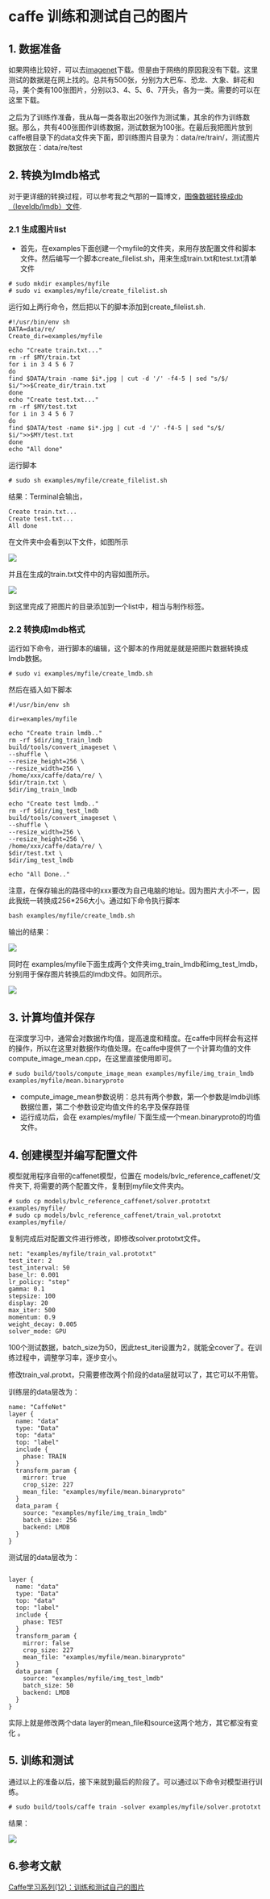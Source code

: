 # caffe 训练和测试自己的图片

## 1. 数据准备

如果网络比较好，可以去[imagenet](http://www.image-net.org/download-images)下载。但是由于网络的原因我没有下载。这里测试的数据是在网上找的。总共有500张，分别为大巴车、恐龙、大象、鲜花和马，美个类有100张图片，分别以3、4、5、6、7开头，各为一类。需要的可以在这里下载。

之后为了训练作准备，我从每一类各取出20张作为测试集，其余的作为训练数据。那么，共有400张图作训练数据，测试数据为100张。在最后我把图片放到caffe根目录下的data文件夹下面，即训练图片目录为：data/re/train/，测试图片数据放在：data/re/test

## 2. 转换为lmdb格式

对于更详细的转换过程，可以参考我之气那的一篇博文，[图像数据转换成db（leveldb/lmdb）文件](https://blog.csdn.net/weixin_41863685/article/details/81227955).

### 2.1 生成图片list

- 首先，在examples下面创建一个myfile的文件夹，来用存放配置文件和脚本文件。然后编写一个脚本create_filelist.sh，用来生成train.txt和test.txt清单文件

```
# sudo mkdir examples/myfile
# sudo vi examples/myfile/create_filelist.sh
```

运行如上两行命令，然后把以下的脚本添加到create_filelist.sh.

```
#!/usr/bin/env sh
DATA=data/re/
Create_dir=examples/myfile

echo "Create train.txt..."
rm -rf $MY/train.txt
for i in 3 4 5 6 7 
do
find $DATA/train -name $i*.jpg | cut -d '/' -f4-5 | sed "s/$/ $i/">>$Create_dir/train.txt
done
echo "Create test.txt..."
rm -rf $MY/test.txt
for i in 3 4 5 6 7
do
find $DATA/test -name $i*.jpg | cut -d '/' -f4-5 | sed "s/$/ $i/">>$MY/test.txt
done
echo "All done"
```

运行脚本

```
# sudo sh examples/myfile/create_filelist.sh
```

结果：Terminal会输出，

```
Create train.txt...
Create test.txt...
All done
```

在文件夹中会看到以下文件，如图所示

![](/home/datah/Desktop/AI/caffe/image/create_list_out.png)

并且在生成的train.txt文件中的内容如图所示。

![](/home/datah/Desktop/AI/caffe/image/create_list_out_2.png)

到这里完成了把图片的目录添加到一个list中，相当与制作标签。

### 2.2 转换成lmdb格式

运行如下命令，进行脚本的编辑，这个脚本的作用就是就是把图片数据转换成lmdb数据。

```
# sudo vi examples/myfile/create_lmdb.sh
```

然后在插入如下脚本

```
#!/usr/bin/env sh

dir=examples/myfile

echo "Create train lmdb.."
rm -rf $dir/img_train_lmdb
build/tools/convert_imageset \
--shuffle \
--resize_height=256 \
--resize_width=256 \
/home/xxx/caffe/data/re/ \
$dir/train.txt \
$dir/img_train_lmdb

echo "Create test lmdb.."
rm -rf $dir/img_test_lmdb
build/tools/convert_imageset \
--shuffle \
--resize_width=256 \
--resize_height=256 \
/home/xxx/caffe/data/re/ \
$dir/test.txt \
$dir/img_test_lmdb

echo "All Done.."
```

注意，在保存输出的路径中的xxx要改为自己电脑的地址。因为图片大小不一，因此我统一转换成256*256大小。通过如下命令执行脚本

```
bash examples/myfile/create_lmdb.sh
```

输出的结果：

![](/home/datah/Desktop/GitHub/DeepLearning/caffe/image/caffe_re_out.png)

同时在 examples/myfile下面生成两个文件夹img_train_lmdb和img_test_lmdb，分别用于保存图片转换后的lmdb文件。如同所示。

![](/home/datah/Desktop/GitHub/DeepLearning/caffe/image/caffe_re_out_2.png)

## 3. 计算均值并保存

在深度学习中，通常会对数据作均值，提高速度和精度。在caffe中同样会有这样的操作，所以在这里对数据作均值处理。在caffe中提供了一个计算均值的文件compute_image_mean.cpp，在这里直接使用即可。

```
# sudo build/tools/compute_image_mean examples/myfile/img_train_lmdb examples/myfile/mean.binaryproto
```

- compute_image_mean参数说明：总共有两个参数，第一个参数是lmdb训练数据位置，第二个参数设定均值文件的名字及保存路径
- 运行成功后，会在 examples/myfile/ 下面生成一个mean.binaryproto的均值文件。

## 4. 创建模型并编写配置文件

模型就用程序自带的caffenet模型，位置在 models/bvlc_reference_caffenet/文件夹下, 将需要的两个配置文件，复制到myfile文件夹内。

```
# sudo cp models/bvlc_reference_caffenet/solver.prototxt examples/myfile/
# sudo cp models/bvlc_reference_caffenet/train_val.prototxt examples/myfile/
```

复制完成后对配置文件进行修改，即修改solver.prototxt文件。

```
net: "examples/myfile/train_val.prototxt"
test_iter: 2
test_interval: 50
base_lr: 0.001
lr_policy: "step"
gamma: 0.1
stepsize: 100
display: 20
max_iter: 500
momentum: 0.9
weight_decay: 0.005
solver_mode: GPU
```

100个测试数据，batch_size为50，因此test_iter设置为2，就能全cover了。在训练过程中，调整学习率，逐步变小。

修改train_val.protxt，只需要修改两个阶段的data层就可以了，其它可以不用管。

训练层的data层改为：

```
name: "CaffeNet"
layer {
  name: "data"
  type: "Data"
  top: "data"
  top: "label"
  include {
    phase: TRAIN
  }
  transform_param {
    mirror: true
    crop_size: 227
    mean_file: "examples/myfile/mean.binaryproto"
  }
  data_param {
    source: "examples/myfile/img_train_lmdb"
    batch_size: 256
    backend: LMDB
  }
}
```

测试层的data层改为：

```

layer {
  name: "data"
  type: "Data"
  top: "data"
  top: "label"
  include {
    phase: TEST
  }
  transform_param {
    mirror: false
    crop_size: 227
    mean_file: "examples/myfile/mean.binaryproto"
  }
  data_param {
    source: "examples/myfile/img_test_lmdb"
    batch_size: 50
    backend: LMDB
  }
}
```

实际上就是修改两个data layer的mean_file和source这两个地方，其它都没有变化 。

## 5. 训练和测试

通过以上的准备以后，接下来就到最后的阶段了。可以通过以下命令对模型进行训练。

```
# sudo build/tools/caffe train -solver examples/myfile/solver.prototxt
```

结果：

![](/home/datah/Desktop/GitHub/DeepLearning/caffe/image/train_out.png)



## 6.参考文献

[Caffe学习系列(12)：训练和测试自己的图片](https://www.cnblogs.com/denny402/p/5083300.html)